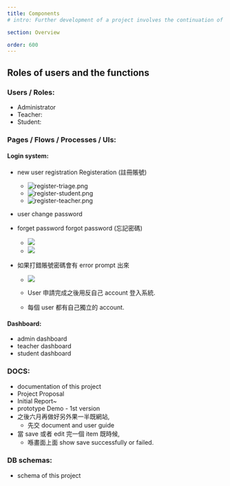 ```yaml
---
title: Components
# intro: Further development of a project involves the continuation of work on an existing software system or application. It typically involves adding new features, fixing bugs and improving performance based on user feedback.

section: Overview

order: 600
---
```


## Roles of users and the functions

### Users / Roles:

- Administrator
- Teacher:
- Student:

### Pages / Flows / Processes / UIs:

#### Login system:

- new user registration Registeration (註冊賬號)

  - ![register-triage.png](/img/register-triage.png)
  - ![register-student.png](/img/register-student.png)
  - ![register-teacher.png](/img/register-teacher.png)

- user change password
- forget password forgot password (忘記密碼)

  - ![](/img/recover-password.png)
  - ![](/img/password-recovery-email.png)

- 如果打錯賬號密碼會有 error prompt 出來

  - ![](/img/wrong-password.png)
  - User 申請完成之後用反自己 account 登入系統.

  - 每個 user 都有自己獨立的 account.

#### Dashboard:

- admin dashboard
- teacher dashboard
- student dashboard

### DOCS:

- documentation of this project
- Project Proposal
- Initial Report~
- prototype Demo - 1st version
- 之後六月再做好另外果一半既網站,
  - 先交 document and user guide
- 當 save 或者 edit 完一個 item 既時候,
  - 喺畫面上面 show save successfully or failed.

### DB schemas:

- schema of this project
